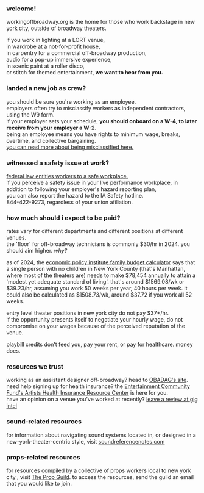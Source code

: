 
### welcome!
workingoffbroadway.org is the home for those who work backstage in new york city, outside of broadway theaters.  
  
if you work in lighting at a LORT venue,  
in wardrobe at a not-for-profit house,  
in carpentry for a commercial off-broadway production,   
audio for a pop-up immersive experience,  
in scenic paint at a roller disco,   
or stitch for themed entertainment, **we want to hear from you.**

### landed a new job as crew?  
you should be sure you're working as an employee.   
employers often try to misclassify workers as independent contractors, using the W9 form.  
if your employer sets your schedule, **you should onboard on a W-4, to later receive from your employer a W-2.**  
being an employee means you have rights to minimum wage, breaks, overtime, and collective bargaining.  
[you can read more about being misclassified here.](https://www.wnylabortoday.com/news/2023/04/23/labor-news-from-washington-d.c./employer-misclassification-of-workers-as-independent-contractors-robs-workers-new-economic-policy-institute-analysis-estimates-the-economic-costs-of-misclassifying-workers-as-independent-contractors/)  

### witnessed a safety issue at work?  
[federal law entitles workers to a safe workplace.](https://www.osha.gov/workers)  
if you perceive a safety issue in your live performance workplace, in addition to following your employer's hazard reporting plan,   
you can also report the hazard to the IA Safety hotline.  
844-422-9273, regardless of your union afiliation. 

### how much should i expect to be paid?  
rates vary for different departments and different positions at different venues.  
the 'floor' for off-broadway technicians is commonly $30/hr in 2024. you should aim higher. *why?*

as of 2024, the [economic policy institute family budget calculator](https://www.epi.org/resources/budget/) says that a single person with no children in New York County (that's Manhattan, where most of the theaters are) needs to make $78,454 annually to attain a 'modest yet adequate standard of living'. that's around $1569.08/wk or $39.23/hr, assuming you work 50 weeks per year, 40 hours per week. it could also be calculated as $1508.73/wk, around $37.72 if you work all 52 weeks.  

entry level theater positions in new york city do not pay $37+/hr.   
if the opportunity presents itself to negotiate your hourly wage, do not compromise on your wages because of the perceived reputation of the venue.  

playbill credits don't feed you, pay your rent, or pay for healthcare. money does.

### resources we trust

working as an assistant designer off-broadway? head to [OBADAG's site](https://assistantdesign.org).  
need help signing up for health insurance? the [Entertainment Community Fund's Artists Health Insurance Resource Center](https://entertainmentcommunity.org/services-and-programs/artists-health-insurance-resource-center) is here for you.  
have an opinion on a venue you've worked at recently? [leave a review at gig intel](https://gigintel.art)

### sound-related resources

for information about navigating sound systems located in, or designed in a new-york-theater-centric style, visit [soundreferencenotes.com](https://soundreferencenotes.com/)  

### props-related resources

for resources compiled by a collective of props workers local to new york city , visit [The Prop Guild](https://thepropguild.com/). 
to access the resources, send the guild an email that you would like to join. 
